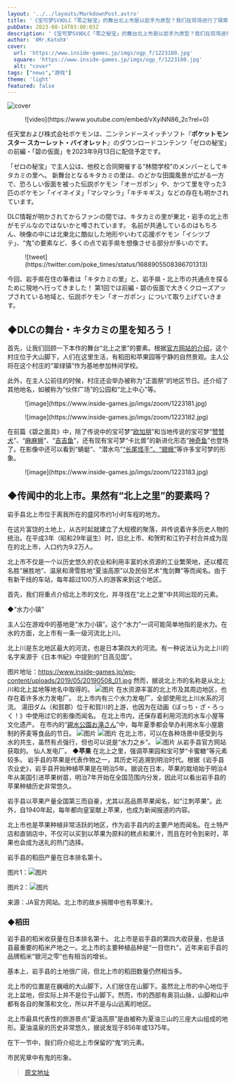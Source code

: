 ```yaml
---
layout: '../../layouts/MarkdownPost.astro'
title: '《宝可梦SV》DLC「零之秘宝」的舞台北上市是以岩手为原型？我们在现场进行了探索【地名与传说宝可梦·奥加朋篇】'
pubDate: 2023-08-14T03:00:03Z
description: '《宝可梦SV》DLC「零之秘宝」的舞台北上市是以岩手为原型？我们在现场进行了探索【地名与传说宝可梦·奥加朋篇】'
author: '《Mr.Katoh》'
cover:
  url: 'https://www.inside-games.jp/imgs/ogp_f/1223180.jpg'
  square: 'https://www.inside-games.jp/imgs/ogp_f/1223180.jpg'
  alt: "cover"
tags: ["news","游戏"]
theme: 'light'
featured: false
---
```


![cover](https://www.inside-games.jp/imgs/ogp_f/1223180.jpg)

<figure class="ctms-editor-youtube">![video](https://www.youtube.com/embed/vXyiNN86_2c?rel=0)</figure>
<p>任天堂および株式会社ポケモンは、二ンテンドースイッチソフト『<b>ポケットモンスター スカーレット・バイオレット</b>』のダウンロードコンテンツ「ゼロの秘宝」の前編・「碧の仮面」を2023年9月13日に配信予定です。</p>
<p>「ゼロの秘宝」で主人公は、他校と合同開催する“林間学校”のメンバーとしてキタカミの里へ。 新舞台となるキタカミの里は、のどかな田園風景が広がる一方で、恐ろしい仮面を被った伝説ポケモン「オーガポン」や、かつて里を守った3匹のポケモン「イイネイヌ」「マシマシラ」「キチキギス」などの存在も明かされています。</p>
<p>DLC情報が明かされてからファンの間では、キタカミの里が東北・岩手の北上市がモデルなのではないかと噂されています。 名前が共通しているのはもちろん、映像の中には北東北に酷似した地形やいわて応援ポケモン「イシツブテ」、“鬼”の要素など、多くの点で岩手県を想像させる部分が多いのです。</p>
<figure class="ctms-editor-twitter">![tweet](https://twitter.com/poke_times/status/1688905508386701313)</figure>
<p>今回、岩手県在住の筆者は「キタカミの里」と、岩手県・北上市の共通点を探るために現地へ行ってきました！ 第1回では前編・碧の仮面で大きくクローズアップされている地域と、伝説ポケモン「オーガポン」について取り上げていきます。</p>
<h2>◆DLCの舞台・キタカミの里を知ろう！</h2>
</h2><p>首先，让我们回顾一下本作的舞台“北上之里”的要素。根据<a target="_blank" rel="noopener noreferrer nofollow" href="https://www.pokemon.co.jp/ex/sv_dlc/ja/story01/">官方网站的介绍</a>，这个村庄位于大山脚下，人们在这里生活，有稻田和苹果园等宁静的自然景观。主人公将在这个村庄的“翠绿镇”作为基地参加林间学校。</p><p>此外，在主人公前往的时候，村庄还会举办被称为“正面祭”的地区节日。还介绍了其他地名，如被称为“伙伴广场”的公园和“北上中心”等。</p><figure class="ctms-editor-image">![image](https://www.inside-games.jp/imgs/zoom/1223181.jpg)</figure><figure class="ctms-editor-image">![image](https://www.inside-games.jp/imgs/zoom/1223182.jpg)</figure><p>在前篇《碧之面具》中，除了传说中的宝可梦“<a target="_blank" rel="noopener noreferrer nofollow" href="https://www.pokemon.co.jp/ex/sv_dlc/ja/pokemon/230808_01/">欧加朋</a>”和当地传说的宝可梦“<a target="_blank" rel="noopener noreferrer nofollow" href="https://www.pokemon.co.jp/ex/sv_dlc/ja/pokemon/230808_03/">赞赞犬</a>”、“<a target="_blank" rel="noopener noreferrer nofollow" href="https://www.pokemon.co.jp/ex/sv_dlc/ja/pokemon/230808_04/">麻麻狮</a>”、“<a target="_blank" rel="noopener noreferrer nofollow" href="https://www.pokemon.co.jp/ex/sv_dlc/ja/pokemon/230808_05/">吉吉鱼</a>”，还有现有宝可梦“卡比兽”的新进化形态“<a target="_blank" rel="noopener noreferrer nofollow" href="https://www.pokemon.co.jp/ex/sv_dlc/ja/pokemon/230808_06/">神奇鱼</a>”也登场了。在影像中还可以看到“蜻蜓”、“潜水鸟”<a target="_blank" rel="noopener noreferrer nofollow" href="https://www.pokemon.co.jp/ex/sv_dlc/ja/pokemon/">“长尾怪手”、“翅蛾”</a>等许多宝可梦的形象。</p><figure class="ctms-editor-image">![image](https://www.inside-games.jp/imgs/zoom/1223183.jpg)</figure><h2>◆传闻中的北上市。果然有“北上之里”的要素吗？</h2><p>岩手县北上市位于离我所在的盛冈市约1小时车程的地方。</p>
在这片富饶的土地上，从古时起就建立了大规模的聚落，并传说着许多历史人物的统治。在平成3年（昭和29年诞生）时，旧北上市、和贺町和江钓子村合并成为现在的北上市，人口约为9.2万人。

北上市不仅是一个以历史悠久的农业和利用丰富的水资源的工业繁荣地，还以樱花名胜“展胜地”、温泉和滑雪胜地“夏油高原”以及民俗艺术“鬼剑舞”等而闻名。由于有新干线的车站，每年超过100万人的游客来到这个地区。

首先，我们将重点介绍北上市的文化，并寻找在“北上之里”中共同出现的元素。

◆“水力小镇”

主人公在游戏中的基地是“水力小镇”。这个“水力”一词可能简单地指的是水力。在水的方面，北上市有一条一级河流北上川。

北上川是东北地区最大的河流，也是日本第四大的河流。有一种说法认为北上川的名字来源于《日本书紀》中提到的“日高见国”。

图片地址：https://www.inside-games.jp/wp-content/uploads/2019/05/20190508_01.jpg
然而，据说北上市的名称是从北上川和北上盆地等地名中取得的。 ![图片](https://www.inside-games.jp/imgs/zoom/1223177.jpg) 在水资源丰富的北上市及其周边地区，也存在着许多水力发电厂。 北上市内有三个水力发电厂，全部使用北上川水系的河流。 湯田ダム（和賀郡）位于和賀川的上游，也因为在动画《ぼっち・ざ・ろっく！》中使用过它的影像而闻名。 在北上市内，还保存着利用河流的水车小屋等文化遗产。 在市内的“[親水公園お滝さん](https://kitakami-kanko.jp/tourism/tourism-5316/)”中，每年夏季都会举办利用水车小屋磨制的荞麦等食品的节日。 ![图片](https://www.inside-games.jp/imgs/zoom/1223174.jpg) ![图片](https://www.inside-games.jp/imgs/zoom/1223175.jpg) 在北上市，可以在各种场景中感受到与水的共生，虽然有点强行，但也可以说是“水力之乡”。 ![图片](https://www.inside-games.jp/imgs/zoom/1223179.jpg) 从岩手县官方网站获取的。 仙人发电厂。 **◆苹果** 在北上之里，强调苹果园和宝可梦“卡蜜糖”等元素较多。
岩手县的苹果是代表作物之一，其历史可追溯到明治时代。根据《岩手县农业史》，岩手县开始种植苹果是在明治5年。据说在日本，苹果的栽培始于明治4年从美国引进苹果树苗，明治7年开始在全国范围内分发，因此可以看出岩手县的苹果种植历史非常悠久。

岩手县以苹果产量全国第三而自豪，尤其以高品质苹果闻名，如“江刺苹果”。此外，自1940年起，每年都向皇室献上苹果，也成为新闻报道的内容。

北上市也是苹果种植非常活跃的地区，作为岩手县内的主要产地而闻名。在土特产店和直销店中，不仅可以买到以苹果为原料的糕点和果汁，而且在时令到来时，苹果也会成为送礼的热门选择。

岩手县的稻田产量在日本排名第十。

图片1：![图片](https://www.inside-games.jp/imgs/zoom/1223186.jpg)

图片2：![图片](https://www.inside-games.jp/imgs/zoom/1223187.jpg)

来源：JA官方网站。北上市的故乡捐赠中也有苹果汁。

<h3>◆稻田</h3>
岩手县的稻米收获量在日本排名第十。
北上市是岩手县的第四大收获量，也是该县最重要的稻米产地之一。北上市的主要种植品种是“一目惚れ”，近年来岩手县的品牌稻米“银河之雫”也有相当的增长。

基本上，岩手县的土地很广阔，但北上市的稻田数量仍然相当多。 

北上市的位置是在巍峨的大山脚下，人们居住在山脚下。虽然北上市的中心地位于北上盆地，但实际上并不是位于山脚下。然而，市的西部有奥羽山脉，山脚和山中都有各自的聚落和文化，所以并不是与山远离的地区。

北上市最具代表性的旅游景点“夏油高原”是由被称为夏油三山的三座大山组成的地形。夏油温泉的历史非常悠久，据说发现于856年或1375年。

在下一节中，我们将介绍北上市保留的“鬼”的元素。

市民宪章中有鬼的形象。

>[原文地址](https://www.inside-games.jp/article/2023/08/14/147833.html)  